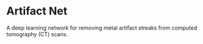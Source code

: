 # Artifact Net
A deep learning network for removing metal artifact streaks from computed tomography (CT) scans.
